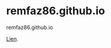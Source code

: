 # remfaz86.github.io
remfaz86.github.io

 [Lien](https://www.escapegameapero79.fr/ "Escape game Niort").

